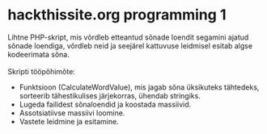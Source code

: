 # hackthissite.org programming 1

Lihtne PHP-skript, mis võrdleb etteantud sõnade loendit segamini ajatud sõnade loendiga, võrdleb neid ja seejärel kattuvuse leidmisel esitab algse kodeerimata sõna.<br><br>
Skripti tööpõhimõte:
- Funktsioon (CalculateWordValue), mis jagab sõna üksikuteks tähtedeks, sorteerib tähestikulises järjekorras, ühendab stringiks.
- Lugeda failidest sõnaloendid ja koostada massiivid.
- Assotsiatiivse massiivi loomine.
- Vastete leidmine ja esitamine.
